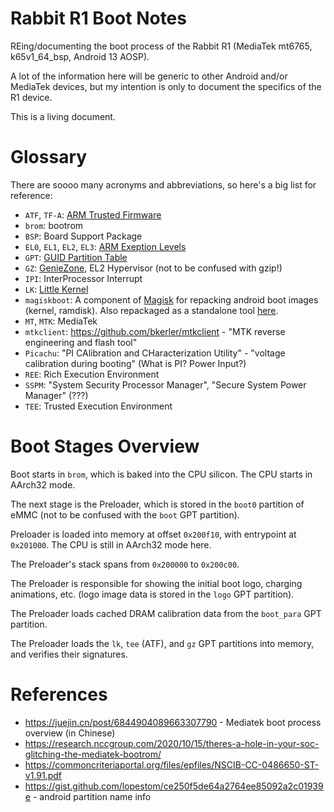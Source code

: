# Rabbit R1 Boot Notes
REing/documenting the boot process of the Rabbit R1 (MediaTek mt6765, k65v1_64_bsp, Android 13 AOSP).

A lot of the information here will be generic to other Android and/or MediaTek devices, but my intention is only to document the specifics of the R1 device.

This is a living document.

# Glossary

There are soooo many acronyms and abbreviations, so here's a big list for reference:

- `ATF`, `TF-A`: [ARM Trusted Firmware](https://community.arm.com/oss-platforms/w/docs/483/trusted-firmware-a)
- `brom`: bootrom
- `BSP`: Board Support Package
- `EL0`, `EL1`, `EL2`, `EL3`: [ARM Exeption Levels](https://developer.arm.com/documentation/102412/0103/Privilege-and-Exception-levels/Exception-levels)
- `GPT`: [GUID Partition Table](https://en.wikipedia.org/wiki/GUID_Partition_Table)
- `GZ`: [GenieZone](https://patchwork.kernel.org/project/linux-mediatek/patch/20230919111210.19615-2-yi-de.wu@mediatek.com/), EL2 Hypervisor (not to be confused with gzip!)
- `IPI`: InterProcessor Interrupt
- `LK`: [Little Kernel](https://github.com/littlekernel/lk)
- `magiskboot`: A component of [Magisk](https://github.com/topjohnwu/Magisk) for repacking android boot images (kernel, ramdisk). Also repackaged as a standalone tool [here](https://github.com/ookiineko/magiskboot_build).
- `MT`, `MTK`: MediaTek
- `mtkclient`: https://github.com/bkerler/mtkclient - "MTK reverse engineering and flash tool"
- `Picachu`: "PI CAlibration and CHaracterization Utility" - "voltage calibration during booting" (What is PI? Power Input?)
- `REE`: Rich Execution Environment
- `SSPM`: "System Security Processor Manager", "Secure System Power Manager" (???)
- `TEE`: Trusted Execution Environment

# Boot Stages Overview

Boot starts in `brom`, which is baked into the CPU silicon. The CPU starts in AArch32 mode.

The next stage is the Preloader, which is stored in the `boot0` partition of eMMC (not to be confused with the `boot` GPT partition).

Preloader is loaded into memory at offset `0x200f10`, with entrypoint at `0x201000`. The CPU is still in AArch32 mode here.

The Preloader's stack spans from `0x200000` to `0x200c00`.

The Preloader is responsible for showing the initial boot logo, charging animations, etc. (logo image data is stored in the `logo` GPT partition).

The Preloader loads cached DRAM calibration data from the `boot_para` GPT partition.

The Preloader loads the `lk`, `tee` (ATF), and `gz` GPT partitions into memory, and verifies their signatures.

# References

- https://juejin.cn/post/6844904089663307790 - Mediatek boot process overview (in Chinese)
- https://research.nccgroup.com/2020/10/15/theres-a-hole-in-your-soc-glitching-the-mediatek-bootrom/
- https://commoncriteriaportal.org/files/epfiles/NSCIB-CC-0486650-ST-v1.91.pdf
- https://gist.github.com/lopestom/ce250f5de64a2764ee85092a2c01939e - android partition name info
